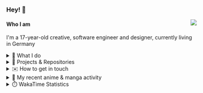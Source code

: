 ### Hey! 👋

[<img src="https://lanyard-profile-readme.vercel.app/api/228965621478588416" align="right">](https://discord.com/users/228965621478588416)

#### Who I am

I'm a 17-year-old creative, software engineer and designer, currently living in Germany

<details>
  <summary>💼 What I do</summary>

I currently am working on starting a publishing and management company for creatives.
I also am creative lead, community manager, and web developer at the Minecraft Server [Xenyria](https://xenyria.net) and the team behind it, [Pixelground Labs](https://pixelgroundlabs.com).
</details>

<details>
  <summary>📁 Projects & Repositories</summary>

<table>
    <thead>
        <tr>
            <th colspan=2>Svelte Libraries</th>
        </tr>
    </thead>
    <tbody>
        <tr>
            <td><a href="https://github.com/pixelgroundlabs/svelte-skinview3d">pixelgroundlabs/svelte-skinview3d</a></td>
            <td>A svelte component for rendering Minecraft SKins in 3D based on <a href="https://github.com/bs-community/skinview3d">skinview3d</a></td>
        </tr>
    </tbody>
    <thead>
        <tr>
            <th colspan=2>Minecraft Mods</th>
        </tr>
    </thead>
    <tbody>
        <tr>
            <td><a href="https://github.com/XenyriaNET/xeem">Xenyria Experience Enhancement Mod</a></td>
            <td>A client-side Minecraft Mod aiming to improve the experience on the Xenyria Minecraft Server</td>
        </tr>
    </tbody>
    <thead>
        <tr>
            <th colspan=2>Old Stuff</th>
        </tr>
    </thead>
    <tbody>
        <tr>
            <td><a href="https://github.com/OfficialCRUGG/lwstatus">lwstatus</a></td>
            <td>Lightweight webserver exposing various system metrics as a JSON endpoint and frontend</td>
        </tr>
        <tr>
            <td><a href="https://github.com/OfficialCRUGG/cfddns">cfddns / cloudflare-dyndns</a></td>
            <td>Simple application to run in the background that regularly checks for IP address changes and updates specific Cloudflare DNS Records accordingly. <s><i>Not sure how this still works...</i></s></td>
        </tr>
    </tbody>
</table>

</details>

<details>
  <summary>✉️ How to get in touch</summary>
  
> Sorted by how quickly you can expect a reply
- [Hit me up on Discord](https://discord.com/users/228965621478588416)
- [Hit me up on Twitter](https://twitter.com/cruggdev)
- [Send me a mail](mailto:me@crg.sh)
</details>


<details>
  <summary>🌸 My recent anime & manga activity</summary>
  
<!-- ANILIST_ACTIVITY:start -->

-   📖 Plans to read [Fly Me to the Moon](https://anilist.co/manga/101177) (17:42, 24 December 2023)
-   📖 Plans to read [Hori-san to Miyamura-kun](https://anilist.co/manga/66615) (17:42, 24 December 2023)
-   📺 Plans to watch [Hori-san to Miyamura-kun: Shingakki](https://anilist.co/anime/14753) (17:41, 24 December 2023)
-   📺 Rewatched episode 9 - 10 of [Toradora!](https://anilist.co/anime/4224) (02:28, 24 December 2023)
-   📺 Watched episode 11 - 12 of [Horimiya](https://anilist.co/anime/124080) (15:53, 23 December 2023)

<!-- ANILIST_ACTIVITY:end -->
</details>

<details>
  <summary>⏱️ WakaTime Statistics</summary>

<!--START_SECTION:waka-->

```txt
From: 16 December 2023 - To: 23 December 2023

Svelte       10 hrs 11 mins  █████████████░░░░░░░░░░░░   52.42 %
HTML         3 hrs 5 mins    ████░░░░░░░░░░░░░░░░░░░░░   15.91 %
TypeScript   2 hrs 11 mins   ██▓░░░░░░░░░░░░░░░░░░░░░░   11.26 %
JavaScript   1 hr 1 min      █▒░░░░░░░░░░░░░░░░░░░░░░░   05.25 %
JSON         45 mins         █░░░░░░░░░░░░░░░░░░░░░░░░   03.91 %
```

<!--END_SECTION:waka-->
</details>
